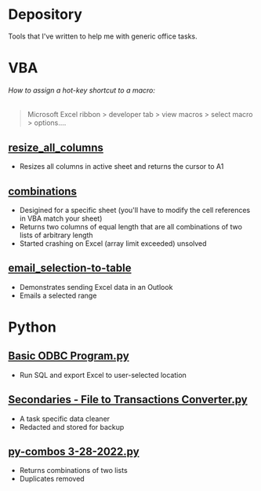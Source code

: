 # __Depository__
Tools that I've written to help me with generic office tasks.

# __VBA__
###### How to assign a hot-key shortcut to a macro:
> Microsoft Excel ribbon > developer tab > view macros > select macro > options....

## [resize_all_columns](https://github.com/andrewdavis23/office-tools/blob/main/resize_all_columns)
- Resizes all columns in active sheet and returns the cursor to A1

## [combinations](https://github.com/andrewdavis23/office-tools/blob/main/combinations)
- Desigined for a specific sheet (you'll have to modify the cell references in VBA match your sheet)
- Returns two columns of equal length that are all combinations of two lists of arbitrary length
- Started crashing on Excel (array limit exceeded) unsolved

## [email_selection-to-table](https://github.com/andrewdavis23/office-tools/blob/main/email_selection-to-table)
- Demonstrates sending Excel data in an Outlook
- Emails a selected range

# __Python__
## [Basic ODBC Program.py](https://github.com/andrewdavis23/office-tools/blob/main/Basic%20ODBC%20Program.py)
- Run SQL and export Excel to user-selected location

## [Secondaries - File to Transactions Converter.py](https://github.com/andrewdavis23/office-tools/blob/main/Secondaries%20-%20File%20to%20Transactions%20Converter.py)
- A task specific data cleaner
- Redacted and stored for backup

## [py-combos 3-28-2022.py](https://github.com/andrewdavis23/office-tools/blob/main/py-combos%203-28-2022.py)
- Returns combinations of two lists
- Duplicates removed
